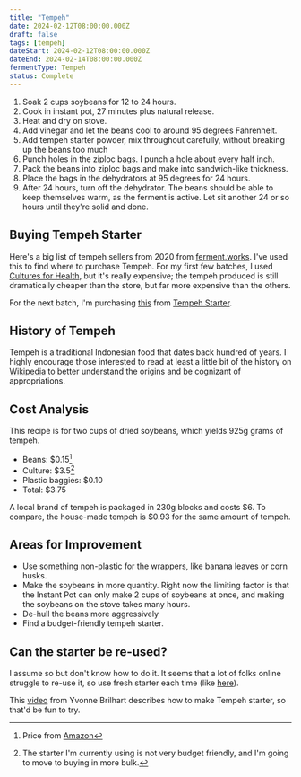 ```yaml
---
title: "Tempeh"
date: 2024-02-12T08:00:00.000Z
draft: false
tags: [tempeh]
dateStart: 2024-02-12T08:00:00.000Z
dateEnd: 2024-02-14T08:00:00.000Z
fermentType: Tempeh
status: Complete
---
```


1. Soak 2 cups soybeans for 12 to 24 hours.
2. Cook in instant pot, 27 minutes plus natural release.
3. Heat and dry on stove.
4. Add vinegar and let the beans cool to around 95 degrees Fahrenheit.
5. Add tempeh starter powder, mix throughout carefully, without breaking up the beans too much
6. Punch holes in the ziploc bags. I punch a hole about every half inch.
7. Pack the beans into ziploc bags and make into sandwich-like thickness.
8. Place the bags in the dehydrators at 95 degrees for 24 hours.
9. After 24 hours, turn off the dehydrator. The beans should be able to keep themselves warm, as the ferment is active. Let sit another 24 or so hours until they're solid and done.

## Buying Tempeh Starter

Here's a big list of tempeh sellers from 2020 from [ferment.works](https://ferment.works/blog/2020/6/29/where-do-i-find-tempeh-starter-culture).
I've used this to find where to purchase Tempeh. For my first few batches, I used [Cultures for Health](https://culturesforhealth.com/), but it's really expensive; the tempeh produced is still dramatically cheaper than the store, but far more expensive than the others.

For the next batch, I'm purchasing [this](https://www.tempehstarter.com/zencart/index.php?main_page=product_info&cPath=1&products_id=1&zenid=j420h0qijr4ij5ln03848bpij2)
from [Tempeh Starter](https://www.tempehstarter.com/).

## History of Tempeh

Tempeh is a traditional Indonesian food that dates back hundred of years. I highly encourage those interested to read at least a little bit of the history on [Wikipedia](https://en.wikipedia.org/wiki/Tempeh) to better understand the origins and be cognizant of appropriations.

## Cost Analysis

This recipe is for two cups of dried soybeans, which yields 925g grams of tempeh.

- Beans: $0.15[^1]
- Culture: $3.5[^2]
- Plastic baggies: $0.10
- Total: $3.75

A local brand of tempeh is packaged in 230g blocks and costs $6.
To compare, the house-made tempeh is $0.93 for the same amount of tempeh.

## Areas for Improvement

- Use something non-plastic for the wrappers, like banana leaves or corn husks.
- Make the soybeans in more quantity. Right now the limiting factor is that the Instant Pot can only make 2 cups of soybeans at once, and making the soybeans on the stove takes many hours.
- De-hull the beans more aggressively
- Find a budget-friendly tempeh starter.

## Can the starter be re-used?

I assume so but don't know how to do it. It seems that a lot of folks online struggle to re-use it, so use fresh starter each time (like [here](https://ferment.works/blog/2020/6/29/where-do-i-find-tempeh-starter-culture)).

This [video](https://www.youtube.com/watch?v=xUYRLg41VpA) from Yvonne Brilhart describes how to make Tempeh starter, so that'd be fun to try.

[^1]: Price from [Amazon](https://www.amazon.com/Soymerica-Non-GMO-Soybeans-Identity-Preserved/dp/B0763GC8SB?crid=RE14YQSNJYW4&keywords=soy+beans+dry&qid=1707888612&sprefix=soy+beans,aps,133&sr=8-4)
[^2]: The starter I'm currently using is not very budget friendly, and I'm going to move to buying in more bulk.

